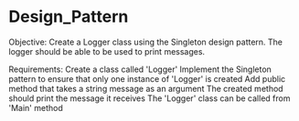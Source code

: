 # Design_Pattern
Objective: Create a Logger class using the Singleton design pattern. The logger should be able to be used to print messages.

Requirements:
Create a class called 'Logger'
Implement the Singleton pattern to ensure that only one instance of 'Logger' is created
Add public method that takes a string message as an argument
The created method should print the message it receives
The 'Logger' class can be called from 'Main' method
